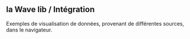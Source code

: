 <link rel="stylesheet" type="text/css" href="./css/style.css">


<script src="./libs/d3.js"></script>
<script src="./libs/d3.chart.min.js"></script>
<script src="./libs/lodash.underscore.js"></script>
<script src="./libs/underscore.string.js"></script>
<script src="./libs/rAF.js"></script>
<script src="./libs/get-set.js"></script>
<script src="./libs/backbone-c.rig.js"></script>
<script src="./libs/bindings.js"></script>


<script src="./libs/settings.js"></script>
<script src="./libs/wave.utils.js"></script>
<script src="./libs/areavis.js"></script>
<script src="./libs/timeline.js"></script>
<!--script src="./libs/timeLine.js"></script-->
<script src="./libs/segment-vis.js"></script>
<script src="./libs/segment-edit.js"></script>
<script src="./libs/brush-vis.js"></script>
<script src="./libs/breakpoint-edit.js"></script>
<script src="./libs/zoomer.js"></script>
<script src="./libs/waveform-vis.js"></script>


## la Wave lib / Intégration

Exemples de visualisation de données, provenant de différentes sources, dans le navigateur.


